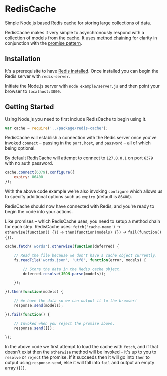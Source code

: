 RedisCache
==========

Simple Node.js based Redis cache for storing large collections of data.

RedisCache makes it very simple to asynchronously respond with a collection of models from the cache. It uses <a href="http://en.wikipedia.org/wiki/Method_chaining">method chaining</a> for clarity in conjunction with the <a href="http://en.wikipedia.org/wiki/Futures_and_promises">promise pattern</a>.

Installation
----------

It's a prerequisite to have <a href="http://jasdeep.ca/2012/05/installing-redis-on-mac-os-x/" target="_blank">Redis installed</a>. Once installed you can begin the Redis server with `redis-server`.

Initiate the Node.js server with `node example/server.js` and then point your browser to `localhost:3000`.

Getting Started
----------

Using Node.js you need to first include RedisCache to begin using it.

```javascript
var cache = require('../package/redis-cache');
```

RedisCache will establish a connection with the Redis server once you've invoked `connect` &ndash; passing in the `port`, `host`, and `password` &ndash; all of which being optional.

By default RedisCache will attempt to connect to `127.0.0.1` on port `6379` with no auth password.

```javascript
cache.connect(6379).configure({
    expiry: 86400
});
```

With the above code example we're also invoking `configure` which allows us to specify additional options such as `expiry` (default is `86400`).

RedisCache should now have connected with Redis, and you're ready to begin the code into your actions.

Like promises &ndash; which RedisCache uses, you need to setup a method chain for each step. RedisCache uses: `fetch('cache-name')` -> `otherwise(function() {})` -> `then(function(models) {})` -> `fail(function() {})`.

```javascript
cache.fetch('words').otherwise(function(deferred) {

    // Read the file because we don't have a cache object currently.
    fs.readFile('words.json', 'utf8', function(error, models) {

        // Store the data in the Redis cache object.
        deferred.resolve(JSON.parse(models));

    });

}).then(function(models) {

    // We have the data so we can output it to the browser!
    response.send(models);

}).fail(function() {

    // Invoked when you reject the promise above.
    response.send([]);

});
```

In the above code we first attempt to load the cache with `fetch`, and if that doesn't exist then the `otherwise` method will be invoked &ndash; it's up to you to `resolve` or `reject` the promise. If it succeeds then it will go into `then` to output using `response.send`, else it will fall into `fail` and output an empty array (`[]`).